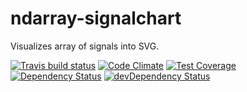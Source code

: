 # ndarray-signalchart

Visualizes array of signals into SVG.

[![Travis build status](http://img.shields.io/travis/akngs/ndarray-signalchart.svg?style=flat)](https://travis-ci.org/akngs/ndarray-signalchart)
[![Code Climate](https://codeclimate.com/github/akngs/ndarray-signalchart/badges/gpa.svg)](https://codeclimate.com/github/akngs/ndarray-signalchart)
[![Test Coverage](https://codeclimate.com/github/akngs/ndarray-signalchart/badges/coverage.svg)](https://codeclimate.com/github/akngs/ndarray-signalchart)
[![Dependency Status](https://david-dm.org/akngs/ndarray-signalchart.svg)](https://david-dm.org/akngs/ndarray-signalchart)
[![devDependency Status](https://david-dm.org/akngs/ndarray-signalchart/dev-status.svg)](https://david-dm.org/akngs/ndarray-signalchart#info=devDependencies)
